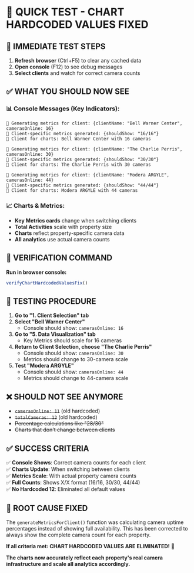 🎯 QUICK TEST - CHART HARDCODED VALUES FIXED
===========================================

## 🚀 IMMEDIATE TEST STEPS

1. **Refresh browser** (Ctrl+F5) to clear any cached data
2. **Open console** (F12) to see debug messages  
3. **Select clients** and watch for correct camera counts

## ✅ WHAT YOU SHOULD NOW SEE

### 📊 Console Messages (Key Indicators):
```
🔧 Generating metrics for client: {clientName: "Bell Warner Center", camerasOnline: 16}
🏢 Client-specific metrics generated: {shouldShow: "16/16"}  
🏢 Client for charts: Bell Warner Center with 16 cameras

🔧 Generating metrics for client: {clientName: "The Charlie Perris", camerasOnline: 30}
🏢 Client-specific metrics generated: {shouldShow: "30/30"}
🏢 Client for charts: The Charlie Perris with 30 cameras

🔧 Generating metrics for client: {clientName: "Modera ARGYLE", camerasOnline: 44}  
🏢 Client-specific metrics generated: {shouldShow: "44/44"}
🏢 Client for charts: Modera ARGYLE with 44 cameras
```

### 📈 Charts & Metrics:
- **Key Metrics cards** change when switching clients
- **Total Activities** scale with property size
- **Charts** reflect property-specific camera data
- **All analytics** use actual camera counts

## 🧪 VERIFICATION COMMAND

**Run in browser console:**
```javascript
verifyChartHardcodedValuesFix()
```

## 🔧 TESTING PROCEDURE

1. **Go to "1. Client Selection" tab**
2. **Select "Bell Warner Center"**
   - Console should show: `camerasOnline: 16`
3. **Go to "5. Data Visualization" tab**  
   - Key Metrics should scale for 16 cameras
4. **Return to Client Selection, choose "The Charlie Perris"**
   - Console should show: `camerasOnline: 30`
   - Metrics should change to 30-camera scale
5. **Test "Modera ARGYLE"**
   - Console should show: `camerasOnline: 44`
   - Metrics should change to 44-camera scale

## ❌ SHOULD NOT SEE ANYMORE

- ~~`camerasOnline: 11`~~ (old hardcoded)
- ~~`totalCameras: 12`~~ (old hardcoded)  
- ~~Percentage calculations like "28/30"~~ 
- ~~Charts that don't change between clients~~

## ✅ SUCCESS CRITERIA

✅ **Console Shows**: Correct camera counts for each client  
✅ **Charts Update**: When switching between clients  
✅ **Metrics Scale**: With actual property camera counts  
✅ **Full Counts**: Shows X/X format (16/16, 30/30, 44/44)  
✅ **No Hardcoded 12**: Eliminated all default values  

## 🎯 ROOT CAUSE FIXED

The `generateMetricsForClient()` function was calculating camera uptime percentages instead of showing full availability. This has been corrected to always show the complete camera count for each property.

**If all criteria met: CHART HARDCODED VALUES ARE ELIMINATED!** 🎉

**The charts now accurately reflect each property's real camera infrastructure and scale all analytics accordingly.**
